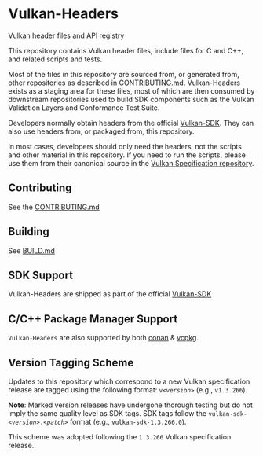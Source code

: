 <!--
Copyright 2018-2023 The Khronos Group Inc.

SPDX-License-Identifier: Apache-2.0
-->

# Vulkan-Headers

Vulkan header files and API registry

This repository contains Vulkan header files, include files for C and C++,
and related scripts and tests.

Most of the files in this repository are sourced from, or generated from,
other repositories as described in [CONTRIBUTING.md](CONTRIBUTING.md).
Vulkan-Headers exists as a staging area for these files, most of which are
then consumed by downstream repositories used to build SDK components such
as the Vulkan Validation Layers and Conformance Test Suite.

Developers normally obtain headers from the official
[Vulkan-SDK](https://www.lunarg.com/vulkan-sdk/).
They can also use headers from, or packaged from, this repository.

In most cases, developers should only need the headers, not the scripts and
other material in this repository.
If you need to run the scripts, please use them from their canonical source
in the [Vulkan Specification
repository](https://github.com/KhronosGroup/Vulkan-Docs).

## Contributing

See the [CONTRIBUTING.md](CONTRIBUTING.md)

## Building

See [BUILD.md](BUILD.md)

## SDK Support

Vulkan-Headers are shipped as part of the official [Vulkan-SDK](https://www.lunarg.com/vulkan-sdk/)

## C/C++ Package Manager Support

`Vulkan-Headers` are also supported by both [conan](https://conan.io/) & [vcpkg](https://learn.microsoft.com/en-us/vcpkg/).

## Version Tagging Scheme

Updates to this repository which correspond to a new Vulkan specification release are tagged using the following format: `v<`_`version`_`>` (e.g., `v1.3.266`).

**Note**: Marked version releases have undergone thorough testing but do not imply the same quality level as SDK tags. SDK tags follow the `vulkan-sdk-<`_`version`_`>.<`_`patch`_`>` format (e.g., `vulkan-sdk-1.3.266.0`).

This scheme was adopted following the `1.3.266` Vulkan specification release.
